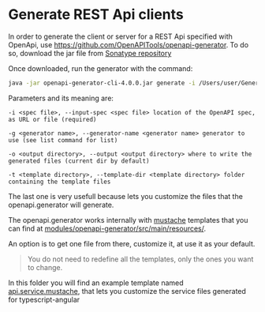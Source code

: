 # Generate REST Api clients

In order to generate the client or server for a REST Api specified with OpenApi, use https://github.com/OpenAPITools/openapi-generator. 
To do so, download the jar file from [Sonatype repository](https://oss.sonatype.org/content/repositories/snapshots/org/openapitools/openapi-generator-cli/4.0.0-SNAPSHOT/)

Once downloaded, run the generator with the command:

```bash
java -jar openapi-generator-cli-4.0.0.jar generate -i /Users/user/General/swagger-codegen/openapifile.json -g typescript-angular -o /Users/user/General/swagger-codegen/output
```

Parameters and its meaning are:

```
-i <spec file>, --input-spec <spec file> location of the OpenAPI spec, as URL or file (required)            

-g <generator name>, --generator-name <generator name> generator to use (see list command for list)

-o <output directory>, --output <output directory> where to write the generated files (current dir by default)

-t <template directory>, --template-dir <template directory> folder containing the template files
```

The last one is very usefull because lets you customize the files that the openapi.generator will generate.

The openapi.generator works internally with [mustache](https://mustache.github.io/) templates that you can 
find at [modules/openapi-generator/src/main/resources/](https://github.com/OpenAPITools/openapi-generator/tree/master/modules/openapi-generator/src/main/resources).

An option is to get one file from there, customize it, at use it as your default.

> You do not need to redefine all the templates, only the ones you want to change. 

In this folder you will find an example template named [api.service.mustache](https://github.com/systelab/systelab-doc/blob/master/openapi/example1/api.service.mustache), that lets you customize the service files generated for typescript-angular
